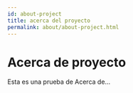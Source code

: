 ```yaml
---
id: about-project
title: acerca del proyecto
permalink: about/about-project.html
---
```

# Acerca de proyecto
Esta es una prueba de Acerca de...
